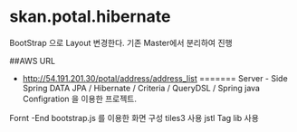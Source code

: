 # skan.potal.hibernate


BootStrap 으로 Layout 변경한다.
기존 Master에서 분리하여 진행





##AWS URL
* http://54.191.201.30/potal/address/address_list
=======
Server - Side
Spring DATA JPA / Hibernate / Criteria / QueryDSL / Spring java Configration 을 이용한 프로젝트.

Fornt -End 
bootstrap.js 를 이용한 화면 구성 
tiles3 사용 
jstl Tag lib 사용

